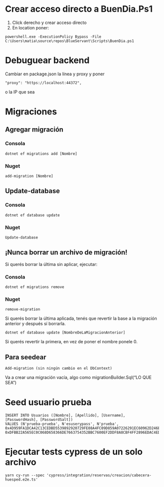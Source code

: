 # Crear acceso directo a BuenDia.Ps1

1. Click derecho y crear acceso directo
2. En location poner:

```
powershell.exe -ExecutionPolicy Bypass -File C:\Users\matia\source\repos\BlueServant\Scripts\BuenDia.ps1
```

# Debuguear backend

Cambiar en package.json la línea y proxy y poner

```
"proxy": "https://localhost:44372",
```

o la IP que sea

# Migraciones

## Agregar migración

### Consola

```
dotnet ef migrations add [Nombre]
```

### Nuget

```
add-migration [Nombre]
```

## Update-database

### Consola

```
dotnet ef database update
```

### Nuget

```
Update-database
```

## ¡Nunca borrar un archivo de migración!

Si querés borrar la última sin aplicar, ejecutar:

### Consola

```
dotnet ef migrations remove
```

### Nuget

```
remove-migration
```

Si querés borrar la última aplicada, tenés que revertir la base a la migración anterior y después sí borrarla.

```
dotnet ef database update [NombreDeLaMigracionAnterior]
```

Si querés revertir la primera, en vez de poner el nombre ponele 0.

## Para seedear

```
Add-migration (sin ningún cambio en el DbContext)
```

Va a crear una migración vacía, algo como migrationBuilder.Sql(“LO QUE SEA”)

# Seed usuario prueba

```
INSERT INTO Usuarios ([Nombre], [Apellido], [Username], [PasswordHash], [PasswordSalt])
VALUES (N'prueba-prueba', N'esuserypass', N'prueba', 0x4D959FA1DCA42C13CEDBD5539892920729FE08A4FC09D859A07226291EC60962D246EB681DD621F1060056C1E7FE3F5B6AE98361C85D80EEC8F4904A444B006A, 0xDFBB22A565EC0C068D658366DE7663754352BBC7600EF2DDF8A8CBF4FF2896EDAC4ED46A1B9A037152E88287B86A9F8C53BCBE90DD1F5F61D726DFDBFC324BC7B008814EE3063FB535610ADAC2BD7EBB9DF5F8152018AEA6CE92F9734564B65BFA857C49C7118D62033DB55A5BE4021160D1490DE74BF2E4F6BD3CED9034BE38)
```

# Ejecutar tests cypress de un solo archivo

```
yarn cy-run --spec 'cypress/integration/reservas/creacion/cabecera-huesped.e2e.ts'
```
